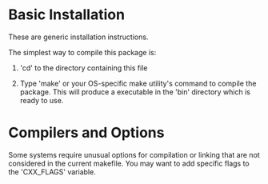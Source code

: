 Basic Installation
==================

   These are generic installation instructions.

The simplest way to compile this package is:

  1. 'cd' to the directory containing this file 

  2. Type 'make' or your OS-specific make utility's command to compile
     the package. This will produce a executable in the 'bin' directory
     which is ready to use.


Compilers and Options
=====================

   Some systems require unusual options for compilation or linking that
are not considered in the current makefile.
You may want to add specific flags to the 'CXX_FLAGS' variable.
